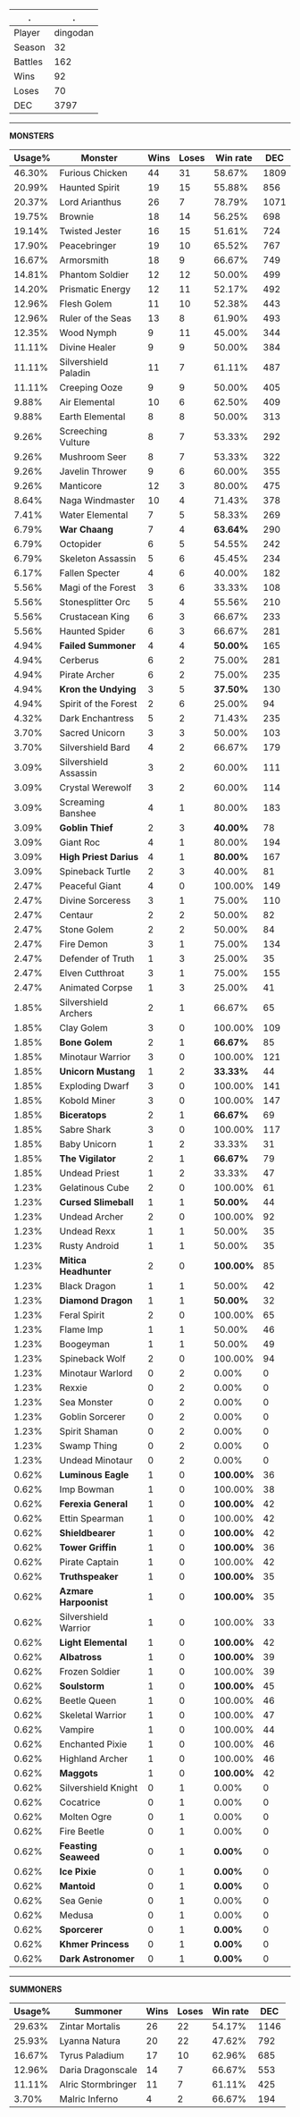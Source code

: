 .|.
|-|-
Player|dingodan
Season|32
Battles|162
Wins|92
Loses|70
DEC|3797

---
**MONSTERS**

Usage%|Monster|Wins|Loses|Win rate|DEC|
-|-|-|-|-|-|
46.30%|Furious Chicken|44|31|58.67%|1809|
20.99%|Haunted Spirit|19|15|55.88%|856|
20.37%|Lord Arianthus|26|7|78.79%|1071|
19.75%|Brownie|18|14|56.25%|698|
19.14%|Twisted Jester|16|15|51.61%|724|
17.90%|Peacebringer|19|10|65.52%|767|
16.67%|Armorsmith|18|9|66.67%|749|
14.81%|Phantom Soldier|12|12|50.00%|499|
14.20%|Prismatic Energy|12|11|52.17%|492|
12.96%|Flesh Golem|11|10|52.38%|443|
12.96%|Ruler of the Seas|13|8|61.90%|493|
12.35%|Wood Nymph|9|11|45.00%|344|
11.11%|Divine Healer|9|9|50.00%|384|
11.11%|Silvershield Paladin|11|7|61.11%|487|
11.11%|Creeping Ooze|9|9|50.00%|405|
9.88%|Air Elemental|10|6|62.50%|409|
9.88%|Earth Elemental|8|8|50.00%|313|
9.26%|Screeching Vulture|8|7|53.33%|292|
9.26%|Mushroom Seer|8|7|53.33%|322|
9.26%|Javelin Thrower|9|6|60.00%|355|
9.26%|Manticore|12|3|80.00%|475|
8.64%|Naga Windmaster|10|4|71.43%|378|
7.41%|Water Elemental|7|5|58.33%|269|
6.79%|**War Chaang**|7|4|**63.64%**|290|
6.79%|Octopider|6|5|54.55%|242|
6.79%|Skeleton Assassin|5|6|45.45%|234|
6.17%|Fallen Specter|4|6|40.00%|182|
5.56%|Magi of the Forest|3|6|33.33%|108|
5.56%|Stonesplitter Orc|5|4|55.56%|210|
5.56%|Crustacean King|6|3|66.67%|233|
5.56%|Haunted Spider|6|3|66.67%|281|
4.94%|**Failed Summoner**|4|4|**50.00%**|165|
4.94%|Cerberus|6|2|75.00%|281|
4.94%|Pirate Archer|6|2|75.00%|235|
4.94%|**Kron the Undying**|3|5|**37.50%**|130|
4.94%|Spirit of the Forest|2|6|25.00%|94|
4.32%|Dark Enchantress|5|2|71.43%|235|
3.70%|Sacred Unicorn|3|3|50.00%|103|
3.70%|Silvershield Bard|4|2|66.67%|179|
3.09%|Silvershield Assassin|3|2|60.00%|111|
3.09%|Crystal Werewolf|3|2|60.00%|114|
3.09%|Screaming Banshee|4|1|80.00%|183|
3.09%|**Goblin Thief**|2|3|**40.00%**|78|
3.09%|Giant Roc|4|1|80.00%|194|
3.09%|**High Priest Darius**|4|1|**80.00%**|167|
3.09%|Spineback Turtle|2|3|40.00%|81|
2.47%|Peaceful Giant|4|0|100.00%|149|
2.47%|Divine Sorceress|3|1|75.00%|110|
2.47%|Centaur|2|2|50.00%|82|
2.47%|Stone Golem|2|2|50.00%|84|
2.47%|Fire Demon|3|1|75.00%|134|
2.47%|Defender of Truth|1|3|25.00%|35|
2.47%|Elven Cutthroat|3|1|75.00%|155|
2.47%|Animated Corpse|1|3|25.00%|41|
1.85%|Silvershield Archers|2|1|66.67%|65|
1.85%|Clay Golem|3|0|100.00%|109|
1.85%|**Bone Golem**|2|1|**66.67%**|85|
1.85%|Minotaur Warrior|3|0|100.00%|121|
1.85%|**Unicorn Mustang**|1|2|**33.33%**|44|
1.85%|Exploding Dwarf|3|0|100.00%|141|
1.85%|Kobold Miner|3|0|100.00%|147|
1.85%|**Biceratops**|2|1|**66.67%**|69|
1.85%|Sabre Shark|3|0|100.00%|117|
1.85%|Baby Unicorn|1|2|33.33%|31|
1.85%|**The Vigilator**|2|1|**66.67%**|79|
1.85%|Undead Priest|1|2|33.33%|47|
1.23%|Gelatinous Cube|2|0|100.00%|61|
1.23%|**Cursed Slimeball**|1|1|**50.00%**|44|
1.23%|Undead Archer|2|0|100.00%|92|
1.23%|Undead Rexx|1|1|50.00%|35|
1.23%|Rusty Android|1|1|50.00%|35|
1.23%|**Mitica Headhunter**|2|0|**100.00%**|85|
1.23%|Black Dragon|1|1|50.00%|42|
1.23%|**Diamond Dragon**|1|1|**50.00%**|32|
1.23%|Feral Spirit|2|0|100.00%|65|
1.23%|Flame Imp|1|1|50.00%|46|
1.23%|Boogeyman|1|1|50.00%|49|
1.23%|Spineback Wolf|2|0|100.00%|94|
1.23%|Minotaur Warlord|0|2|0.00%|0|
1.23%|Rexxie|0|2|0.00%|0|
1.23%|Sea Monster|0|2|0.00%|0|
1.23%|Goblin Sorcerer|0|2|0.00%|0|
1.23%|Spirit Shaman|0|2|0.00%|0|
1.23%|Swamp Thing|0|2|0.00%|0|
1.23%|Undead Minotaur|0|2|0.00%|0|
0.62%|**Luminous Eagle**|1|0|**100.00%**|36|
0.62%|Imp Bowman|1|0|100.00%|38|
0.62%|**Ferexia General**|1|0|**100.00%**|42|
0.62%|Ettin Spearman|1|0|100.00%|42|
0.62%|**Shieldbearer**|1|0|**100.00%**|42|
0.62%|**Tower Griffin**|1|0|**100.00%**|36|
0.62%|Pirate Captain|1|0|100.00%|42|
0.62%|**Truthspeaker**|1|0|**100.00%**|35|
0.62%|**Azmare Harpoonist**|1|0|**100.00%**|35|
0.62%|Silvershield Warrior|1|0|100.00%|33|
0.62%|**Light Elemental**|1|0|**100.00%**|42|
0.62%|**Albatross**|1|0|**100.00%**|39|
0.62%|Frozen Soldier|1|0|100.00%|39|
0.62%|**Soulstorm**|1|0|**100.00%**|45|
0.62%|Beetle Queen|1|0|100.00%|46|
0.62%|Skeletal Warrior|1|0|100.00%|47|
0.62%|Vampire|1|0|100.00%|44|
0.62%|Enchanted Pixie|1|0|100.00%|46|
0.62%|Highland Archer|1|0|100.00%|46|
0.62%|**Maggots**|1|0|**100.00%**|42|
0.62%|Silvershield Knight|0|1|0.00%|0|
0.62%|Cocatrice|0|1|0.00%|0|
0.62%|Molten Ogre|0|1|0.00%|0|
0.62%|Fire Beetle|0|1|0.00%|0|
0.62%|**Feasting Seaweed**|0|1|**0.00%**|0|
0.62%|**Ice Pixie**|0|1|**0.00%**|0|
0.62%|**Mantoid**|0|1|**0.00%**|0|
0.62%|Sea Genie|0|1|0.00%|0|
0.62%|Medusa|0|1|0.00%|0|
0.62%|**Sporcerer**|0|1|**0.00%**|0|
0.62%|**Khmer Princess**|0|1|**0.00%**|0|
0.62%|**Dark Astronomer**|0|1|**0.00%**|0|

---
**SUMMONERS**

Usage%|Summoner|Wins|Loses|Win rate|DEC|
-|-|-|-|-|-|
29.63%|Zintar Mortalis|26|22|54.17%|1146|
25.93%|Lyanna Natura|20|22|47.62%|792|
16.67%|Tyrus Paladium|17|10|62.96%|685|
12.96%|Daria Dragonscale|14|7|66.67%|553|
11.11%|Alric Stormbringer|11|7|61.11%|425|
3.70%|Malric Inferno|4|2|66.67%|194|
